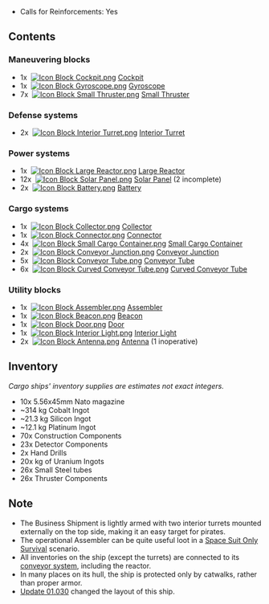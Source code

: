 *   Calls for Reinforcements: Yes

## Contents

### Maneuvering blocks

*   1x  [![Icon Block Cockpit.png](https://spaceengineers.wiki.gg/images/thumb/Icon_Block_Cockpit.png/21px-Icon_Block_Cockpit.png?c799da)](https://spaceengineers.wiki.gg/wiki/Cockpit "Cockpit") [Cockpit](https://spaceengineers.wiki.gg/wiki/Cockpit "Cockpit")
*   1x  [![Icon Block Gyroscope.png](https://spaceengineers.wiki.gg/images/thumb/Icon_Block_Gyroscope.png/21px-Icon_Block_Gyroscope.png?c8eb45)](https://spaceengineers.wiki.gg/wiki/Gyroscope "Gyroscope") [Gyroscope](https://spaceengineers.wiki.gg/wiki/Gyroscope "Gyroscope")
*   7x  [![Icon Block Small Thruster.png](https://spaceengineers.wiki.gg/images/thumb/Icon_Block_Small_Thruster.png/21px-Icon_Block_Small_Thruster.png?98a185)](https://spaceengineers.wiki.gg/wiki/Small_Thruster "Small Thruster") [Small Thruster](https://spaceengineers.wiki.gg/wiki/Small_Thruster "Small Thruster")

### Defense systems

*   2x  [![Icon Block Interior Turret.png](https://spaceengineers.wiki.gg/images/thumb/Icon_Block_Interior_Turret.png/21px-Icon_Block_Interior_Turret.png?a22e06)](https://spaceengineers.wiki.gg/wiki/Interior_Turret "Interior Turret") [Interior Turret](https://spaceengineers.wiki.gg/wiki/Interior_Turret "Interior Turret")

### Power systems

*   1x  [![Icon Block Large Reactor.png](https://spaceengineers.wiki.gg/images/thumb/Icon_Block_Large_Reactor.png/21px-Icon_Block_Large_Reactor.png?f77bf9)](https://spaceengineers.wiki.gg/wiki/Large_Reactor "Large Reactor") [Large Reactor](https://spaceengineers.wiki.gg/wiki/Large_Reactor "Large Reactor")
*   12x  [![Icon Block Solar Panel.png](https://spaceengineers.wiki.gg/images/thumb/Icon_Block_Solar_Panel.png/21px-Icon_Block_Solar_Panel.png?ded806)](https://spaceengineers.wiki.gg/wiki/Solar_Panel "Solar Panel") [Solar Panel](https://spaceengineers.wiki.gg/wiki/Solar_Panel "Solar Panel") (2 incomplete)
*   2x  [![Icon Block Battery.png](https://spaceengineers.wiki.gg/images/thumb/Icon_Block_Battery.png/21px-Icon_Block_Battery.png?fc3f6b)](https://spaceengineers.wiki.gg/wiki/Battery "Battery") [Battery](https://spaceengineers.wiki.gg/wiki/Battery "Battery")

### Cargo systems

*   1x  [![Icon Block Collector.png](https://spaceengineers.wiki.gg/images/thumb/Icon_Block_Collector.png/21px-Icon_Block_Collector.png?e28170)](https://spaceengineers.wiki.gg/wiki/Collector "Collector") [Collector](https://spaceengineers.wiki.gg/wiki/Collector "Collector")
*   1x  [![Icon Block Connector.png](https://spaceengineers.wiki.gg/images/thumb/Icon_Block_Connector.png/21px-Icon_Block_Connector.png?30a126)](https://spaceengineers.wiki.gg/wiki/Connector "Connector") [Connector](https://spaceengineers.wiki.gg/wiki/Connector "Connector")
*   4x  [![Icon Block Small Cargo Container.png](https://spaceengineers.wiki.gg/images/thumb/Icon_Block_Small_Cargo_Container.png/21px-Icon_Block_Small_Cargo_Container.png?4af936)](https://spaceengineers.wiki.gg/wiki/Small_Cargo_Container "Small Cargo Container") [Small Cargo Container](https://spaceengineers.wiki.gg/wiki/Small_Cargo_Container "Small Cargo Container")
*   2x  [![Icon Block Conveyor Junction.png](https://spaceengineers.wiki.gg/images/thumb/Icon_Block_Conveyor_Junction.png/21px-Icon_Block_Conveyor_Junction.png?500970)](https://spaceengineers.wiki.gg/wiki/Conveyor_Junction "Conveyor Junction") [Conveyor Junction](https://spaceengineers.wiki.gg/wiki/Conveyor_Junction "Conveyor Junction")
*   5x  [![Icon Block Conveyor Tube.png](https://spaceengineers.wiki.gg/images/thumb/Icon_Block_Conveyor_Tube.png/21px-Icon_Block_Conveyor_Tube.png?1768a0)](https://spaceengineers.wiki.gg/wiki/Conveyor_Tube "Conveyor Tube") [Conveyor Tube](https://spaceengineers.wiki.gg/wiki/Conveyor_Tube "Conveyor Tube")
*   6x  [![Icon Block Curved Conveyor Tube.png](https://spaceengineers.wiki.gg/images/thumb/Icon_Block_Curved_Conveyor_Tube.png/21px-Icon_Block_Curved_Conveyor_Tube.png?234f56)](https://spaceengineers.wiki.gg/wiki/Curved_Conveyor_Tube "Curved Conveyor Tube") [Curved Conveyor Tube](https://spaceengineers.wiki.gg/wiki/Curved_Conveyor_Tube "Curved Conveyor Tube")

### Utility blocks

*   1x  [![Icon Block Assembler.png](https://spaceengineers.wiki.gg/images/thumb/Icon_Block_Assembler.png/21px-Icon_Block_Assembler.png?ceefab)](https://spaceengineers.wiki.gg/wiki/Assembler "Assembler") [Assembler](https://spaceengineers.wiki.gg/wiki/Assembler "Assembler")
*   1x  [![Icon Block Beacon.png](https://spaceengineers.wiki.gg/images/thumb/Icon_Block_Beacon.png/21px-Icon_Block_Beacon.png?3a6e97)](https://spaceengineers.wiki.gg/wiki/Beacon "Beacon") [Beacon](https://spaceengineers.wiki.gg/wiki/Beacon "Beacon")
*   1x  [![Icon Block Door.png](https://spaceengineers.wiki.gg/images/thumb/Icon_Block_Door.png/21px-Icon_Block_Door.png?322094)](https://spaceengineers.wiki.gg/wiki/Door "Door") [Door](https://spaceengineers.wiki.gg/wiki/Door "Door")
*   1x  [![Icon Block Interior Light.png](https://spaceengineers.wiki.gg/images/thumb/Icon_Block_Interior_Light.png/21px-Icon_Block_Interior_Light.png?1abc4b)](https://spaceengineers.wiki.gg/wiki/Interior_Light "Interior Light") [Interior Light](https://spaceengineers.wiki.gg/wiki/Interior_Light "Interior Light")
*   2x  [![Icon Block Antenna.png](https://spaceengineers.wiki.gg/images/thumb/Icon_Block_Antenna.png/21px-Icon_Block_Antenna.png?35ae0b)](https://spaceengineers.wiki.gg/wiki/Antenna "Antenna") [Antenna](https://spaceengineers.wiki.gg/wiki/Antenna "Antenna") (1 inoperative)

## Inventory

_Cargo ships' inventory supplies are estimates not exact integers._

*   10x 5.56x45mm Nato magazine
*   ~314 kg Cobalt Ingot
*   ~21.3 kg Silicon Ingot
*   ~12.1 kg Platinum Ingot
*   70x Construction Components
*   23x Detector Components
*   2x Hand Drills
*   20x kg of Uranium Ingots
*   26x Small Steel tubes
*   26x Thruster Components

## Note

*   The Business Shipment is lightly armed with two interior turrets mounted externally on the top side, making it an easy target for pirates.
*   The operational Assembler can be quite useful loot in a [Space Suit Only Survival](https://spaceengineers.wiki.gg/wiki/Space_Suit_Only_Survival "Space Suit Only Survival") scenario.
*   All inventories on the ship (except the turrets) are connected to its [conveyor system](https://spaceengineers.wiki.gg/wiki/Conveyor_system "Conveyor system"), including the reactor.
*   In many places on its hull, the ship is protected only by catwalks, rather than proper armor.
*   [Update 01.030](https://spaceengineers.wiki.gg/wiki/Version/01.030 "Version/01.030") changed the layout of this ship.
